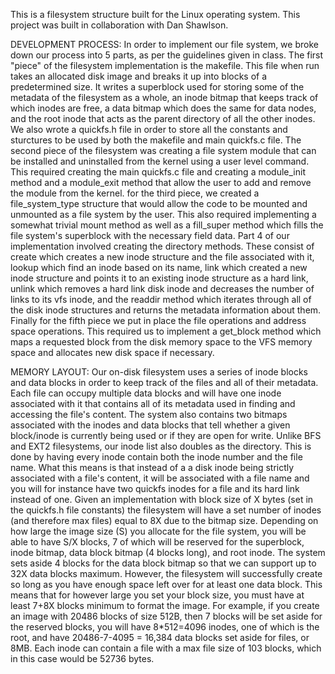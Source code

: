 This is a filesystem structure built for the Linux operating system. This 
project was built in collaboration with Dan Shawlson.

DEVELOPMENT PROCESS:
In order to implement our file system, we broke down our process into 5 parts,
as per the guidelines given in class. The first "piece" of the filesystem 
implementation is the makefile. This file when run takes an allocated disk image 
and breaks it up into blocks of a predetermined size. It writes a superblock
used for storing some of the metadata of the filesystem as a whole, an inode 
bitmap that keeps track of which inodes are free, a data bitmap which does the 
same for data nodes, and the root inode that acts as the parent directory of all
the other inodes. We also wrote a quickfs.h file in order to store all the 
constants and sturctures to be used by both the makefile and main quickfs.c file. 
The second piece of the filesystem was creating a file system module that can be 
installed and uninstalled from the kernel using a user level command. This 
required creating the main quickfs.c file and creating a module_init method and a 
module_exit method that allow the user to add and remove the module from the 
kernel.  for the third piece, we created a file_system_type structure that would 
allow the code to be mounted and unmounted as a file system by the user. This 
also required implementing a somewhat trivial mount method as well as a 
fill_super method which fills the file system's superblock with the 
necessary field data. Part 4 of our implementation involved creating the 
directory methods. These consist of create which creates a new inode structure 
and the file associated with it, lookup which find an inode based on its name, 
link which created a new inode structure and points it to an existing inode 
structure as a hard link, unlink which removes a hard link disk inode and 
decreases the number of links to its vfs inode, and the readdir method which 
iterates through all of the disk inode structures and returns the metadata 
information about them. Finally for the fifth piece we put in place the file 
operations and address space operations. This required us to implement a get_block 
method which maps a requested block from the disk memory space to the VFS memory 
space and allocates new disk space if necessary.



MEMORY LAYOUT:
Our on-disk filesystem uses a series of inode blocks and data blocks in order to 
keep track of the files and all of their metadata. Each file can occupy multiple 
data blocks and will have one inode associated with it that contains all of its
metadata used in finding and accessing the file's content. The system also contains
two bitmaps associated with the inodes and data blocks that tell whether a given
block/inode is currently being used or if they are open for write. Unlike BFS and 
EXT2 filesystems, our inode list also doubles as the directory. This is done by 
having every inode contain both the inode number and the file name. What this means
is that instead of a a disk inode being strictly associated with a file's content, 
it will be associated with a file name and you will for instance have two quickfs inodes 
for a file and its hard link instead of one. 
	Given an implementation with block size of X bytes (set in the quickfs.h 
file constants) the filesystem will have a set number of inodes (and therefore max
files) equal to 8X due to the bitmap size. Depending on how large the image size 
(S) you allocate for the file system, you will be able to have S/X blocks, 7 of 
which will be reserved for the superblock, inode bitmap, data block bitmap (4 
blocks long), and root inode. The system sets aside 4 blocks for the data block 
bitmap so that we can support up to 32X data blocks maximum. However, the 
filesystem will successfully create so long as you have enough space left over 
for at least one data block. This means that for however large you set your block 
size, you must have at least 7+8X blocks minimum to format the image. For example, if you 
create an image with 20486 blocks of size 512B, then 7 blocks will be set aside 
for the reserved blocks, you will have 8*512=4096 inodes, one of which is the root, 
and have 20486-7-4095 = 16,384 data blocks set aside for files, or 8MB. Each inode
can contain a file with a max file size of 103 blocks, which in this case would be 
52736 bytes.
